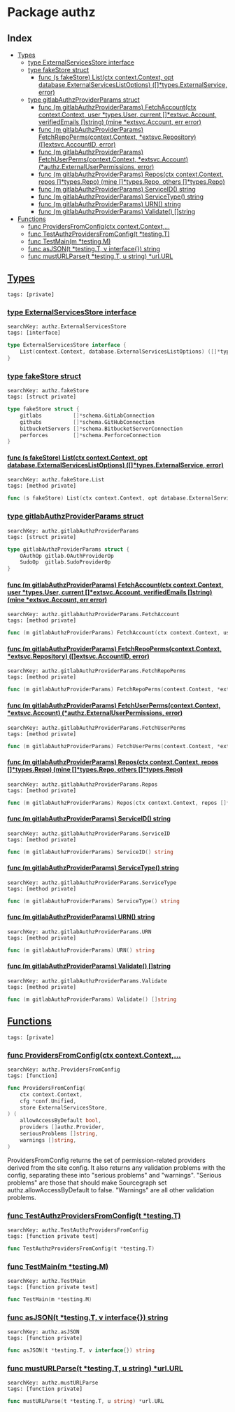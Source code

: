 # Package authz

## Index

* [Types](#type)
    * [type ExternalServicesStore interface](#ExternalServicesStore)
    * [type fakeStore struct](#fakeStore)
        * [func (s fakeStore) List(ctx context.Context, opt database.ExternalServicesListOptions) ([]*types.ExternalService, error)](#fakeStore.List)
    * [type gitlabAuthzProviderParams struct](#gitlabAuthzProviderParams)
        * [func (m gitlabAuthzProviderParams) FetchAccount(ctx context.Context, user *types.User, current []*extsvc.Account, verifiedEmails []string) (mine *extsvc.Account, err error)](#gitlabAuthzProviderParams.FetchAccount)
        * [func (m gitlabAuthzProviderParams) FetchRepoPerms(context.Context, *extsvc.Repository) ([]extsvc.AccountID, error)](#gitlabAuthzProviderParams.FetchRepoPerms)
        * [func (m gitlabAuthzProviderParams) FetchUserPerms(context.Context, *extsvc.Account) (*authz.ExternalUserPermissions, error)](#gitlabAuthzProviderParams.FetchUserPerms)
        * [func (m gitlabAuthzProviderParams) Repos(ctx context.Context, repos []*types.Repo) (mine []*types.Repo, others []*types.Repo)](#gitlabAuthzProviderParams.Repos)
        * [func (m gitlabAuthzProviderParams) ServiceID() string](#gitlabAuthzProviderParams.ServiceID)
        * [func (m gitlabAuthzProviderParams) ServiceType() string](#gitlabAuthzProviderParams.ServiceType)
        * [func (m gitlabAuthzProviderParams) URN() string](#gitlabAuthzProviderParams.URN)
        * [func (m gitlabAuthzProviderParams) Validate() []string](#gitlabAuthzProviderParams.Validate)
* [Functions](#func)
    * [func ProvidersFromConfig(ctx context.Context,...](#ProvidersFromConfig)
    * [func TestAuthzProvidersFromConfig(t *testing.T)](#TestAuthzProvidersFromConfig)
    * [func TestMain(m *testing.M)](#TestMain)
    * [func asJSON(t *testing.T, v interface{}) string](#asJSON)
    * [func mustURLParse(t *testing.T, u string) *url.URL](#mustURLParse)


## <a id="type" href="#type">Types</a>

```
tags: [private]
```

### <a id="ExternalServicesStore" href="#ExternalServicesStore">type ExternalServicesStore interface</a>

```
searchKey: authz.ExternalServicesStore
tags: [interface]
```

```Go
type ExternalServicesStore interface {
	List(context.Context, database.ExternalServicesListOptions) ([]*types.ExternalService, error)
}
```

### <a id="fakeStore" href="#fakeStore">type fakeStore struct</a>

```
searchKey: authz.fakeStore
tags: [struct private]
```

```Go
type fakeStore struct {
	gitlabs          []*schema.GitLabConnection
	githubs          []*schema.GitHubConnection
	bitbucketServers []*schema.BitbucketServerConnection
	perforces        []*schema.PerforceConnection
}
```

#### <a id="fakeStore.List" href="#fakeStore.List">func (s fakeStore) List(ctx context.Context, opt database.ExternalServicesListOptions) ([]*types.ExternalService, error)</a>

```
searchKey: authz.fakeStore.List
tags: [method private]
```

```Go
func (s fakeStore) List(ctx context.Context, opt database.ExternalServicesListOptions) ([]*types.ExternalService, error)
```

### <a id="gitlabAuthzProviderParams" href="#gitlabAuthzProviderParams">type gitlabAuthzProviderParams struct</a>

```
searchKey: authz.gitlabAuthzProviderParams
tags: [struct private]
```

```Go
type gitlabAuthzProviderParams struct {
	OAuthOp gitlab.OAuthProviderOp
	SudoOp  gitlab.SudoProviderOp
}
```

#### <a id="gitlabAuthzProviderParams.FetchAccount" href="#gitlabAuthzProviderParams.FetchAccount">func (m gitlabAuthzProviderParams) FetchAccount(ctx context.Context, user *types.User, current []*extsvc.Account, verifiedEmails []string) (mine *extsvc.Account, err error)</a>

```
searchKey: authz.gitlabAuthzProviderParams.FetchAccount
tags: [method private]
```

```Go
func (m gitlabAuthzProviderParams) FetchAccount(ctx context.Context, user *types.User, current []*extsvc.Account, verifiedEmails []string) (mine *extsvc.Account, err error)
```

#### <a id="gitlabAuthzProviderParams.FetchRepoPerms" href="#gitlabAuthzProviderParams.FetchRepoPerms">func (m gitlabAuthzProviderParams) FetchRepoPerms(context.Context, *extsvc.Repository) ([]extsvc.AccountID, error)</a>

```
searchKey: authz.gitlabAuthzProviderParams.FetchRepoPerms
tags: [method private]
```

```Go
func (m gitlabAuthzProviderParams) FetchRepoPerms(context.Context, *extsvc.Repository) ([]extsvc.AccountID, error)
```

#### <a id="gitlabAuthzProviderParams.FetchUserPerms" href="#gitlabAuthzProviderParams.FetchUserPerms">func (m gitlabAuthzProviderParams) FetchUserPerms(context.Context, *extsvc.Account) (*authz.ExternalUserPermissions, error)</a>

```
searchKey: authz.gitlabAuthzProviderParams.FetchUserPerms
tags: [method private]
```

```Go
func (m gitlabAuthzProviderParams) FetchUserPerms(context.Context, *extsvc.Account) (*authz.ExternalUserPermissions, error)
```

#### <a id="gitlabAuthzProviderParams.Repos" href="#gitlabAuthzProviderParams.Repos">func (m gitlabAuthzProviderParams) Repos(ctx context.Context, repos []*types.Repo) (mine []*types.Repo, others []*types.Repo)</a>

```
searchKey: authz.gitlabAuthzProviderParams.Repos
tags: [method private]
```

```Go
func (m gitlabAuthzProviderParams) Repos(ctx context.Context, repos []*types.Repo) (mine []*types.Repo, others []*types.Repo)
```

#### <a id="gitlabAuthzProviderParams.ServiceID" href="#gitlabAuthzProviderParams.ServiceID">func (m gitlabAuthzProviderParams) ServiceID() string</a>

```
searchKey: authz.gitlabAuthzProviderParams.ServiceID
tags: [method private]
```

```Go
func (m gitlabAuthzProviderParams) ServiceID() string
```

#### <a id="gitlabAuthzProviderParams.ServiceType" href="#gitlabAuthzProviderParams.ServiceType">func (m gitlabAuthzProviderParams) ServiceType() string</a>

```
searchKey: authz.gitlabAuthzProviderParams.ServiceType
tags: [method private]
```

```Go
func (m gitlabAuthzProviderParams) ServiceType() string
```

#### <a id="gitlabAuthzProviderParams.URN" href="#gitlabAuthzProviderParams.URN">func (m gitlabAuthzProviderParams) URN() string</a>

```
searchKey: authz.gitlabAuthzProviderParams.URN
tags: [method private]
```

```Go
func (m gitlabAuthzProviderParams) URN() string
```

#### <a id="gitlabAuthzProviderParams.Validate" href="#gitlabAuthzProviderParams.Validate">func (m gitlabAuthzProviderParams) Validate() []string</a>

```
searchKey: authz.gitlabAuthzProviderParams.Validate
tags: [method private]
```

```Go
func (m gitlabAuthzProviderParams) Validate() []string
```

## <a id="func" href="#func">Functions</a>

```
tags: [private]
```

### <a id="ProvidersFromConfig" href="#ProvidersFromConfig">func ProvidersFromConfig(ctx context.Context,...</a>

```
searchKey: authz.ProvidersFromConfig
tags: [function]
```

```Go
func ProvidersFromConfig(
	ctx context.Context,
	cfg *conf.Unified,
	store ExternalServicesStore,
) (
	allowAccessByDefault bool,
	providers []authz.Provider,
	seriousProblems []string,
	warnings []string,
)
```

ProvidersFromConfig returns the set of permission-related providers derived from the site config. It also returns any validation problems with the config, separating these into "serious problems" and "warnings". "Serious problems" are those that should make Sourcegraph set authz.allowAccessByDefault to false. "Warnings" are all other validation problems. 

### <a id="TestAuthzProvidersFromConfig" href="#TestAuthzProvidersFromConfig">func TestAuthzProvidersFromConfig(t *testing.T)</a>

```
searchKey: authz.TestAuthzProvidersFromConfig
tags: [function private test]
```

```Go
func TestAuthzProvidersFromConfig(t *testing.T)
```

### <a id="TestMain" href="#TestMain">func TestMain(m *testing.M)</a>

```
searchKey: authz.TestMain
tags: [function private test]
```

```Go
func TestMain(m *testing.M)
```

### <a id="asJSON" href="#asJSON">func asJSON(t *testing.T, v interface{}) string</a>

```
searchKey: authz.asJSON
tags: [function private]
```

```Go
func asJSON(t *testing.T, v interface{}) string
```

### <a id="mustURLParse" href="#mustURLParse">func mustURLParse(t *testing.T, u string) *url.URL</a>

```
searchKey: authz.mustURLParse
tags: [function private]
```

```Go
func mustURLParse(t *testing.T, u string) *url.URL
```

